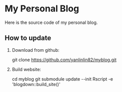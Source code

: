 # My Personal Blog

Here is the source code of my personal blog.

## How to update

1. Download from github:

    git clone https://github.com/yanlinlin82/myblog.git

2. Build website:

    cd myblog
    git submodule update --init
    Rscript -e 'blogdown::build_site()'
